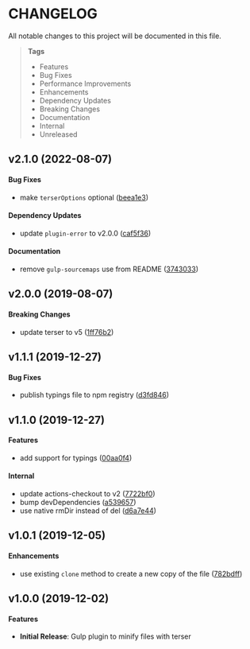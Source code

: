 # CHANGELOG

All notable changes to this project will be documented in this file.

> **Tags**
>
> - Features
> - Bug Fixes
> - Performance Improvements
> - Enhancements
> - Dependency Updates
> - Breaking Changes
> - Documentation
> - Internal
> - Unreleased

## v2.1.0 (2022-08-07)

#### Bug Fixes

- make `terserOptions` optional ([beea1e3](https://github.com/sibiraj-s/gulp-plugin-terser/commit/beea1e3))

#### Dependency Updates

- update `plugin-error` to v2.0.0 ([caf5f36](https://github.com/sibiraj-s/gulp-plugin-terser/commit/caf5f36))

#### Documentation

- remove `gulp-sourcemaps` use from README ([3743033](https://github.com/sibiraj-s/gulp-plugin-terser/commit/3743033))

## v2.0.0 (2019-08-07)

#### Breaking Changes

- update terser to v5 ([1ff76b2](https://github.com/sibiraj-s/gulp-plugin-terser/commit/1ff76b2))

## v1.1.1 (2019-12-27)

#### Bug Fixes

- publish typings file to npm registry ([d3fd846](https://github.com/sibiraj-s/gulp-plugin-terser/commit/d3fd846))

## v1.1.0 (2019-12-27)

#### Features

- add support for typings ([00aa0f4](https://github.com/sibiraj-s/gulp-plugin-terser/commit/00aa0f4))

#### Internal

- update actions-checkout to v2 ([7722bf0](https://github.com/sibiraj-s/gulp-plugin-terser/commit/7722bf0))
- bump devDependencies ([a539657](https://github.com/sibiraj-s/gulp-plugin-terser/commit/a539657))
- use native rmDir instead of del ([d6a7e44](https://github.com/sibiraj-s/gulp-plugin-terser/commit/d6a7e44))

## v1.0.1 (2019-12-05)

#### Enhancements

- use existing `clone` method to create a new copy of the file ([782bdff](https://github.com/sibiraj-s/gulp-plugin-terser/commit/782bdff))

## v1.0.0 (2019-12-02)

#### Features

- **Initial Release**: Gulp plugin to minify files with terser
